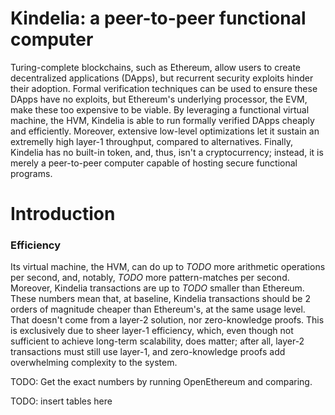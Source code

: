 Kindelia: a peer-to-peer functional computer
============================================

Turing-complete blockchains, such as Ethereum, allow users to create
decentralized applications (DApps), but recurrent security exploits hinder
their adoption. Formal verification techniques can be used to ensure these DApps
have no exploits, but Ethereum's underlying processor, the EVM, make these too
expensive to be viable. By leveraging a functional virtual machine, the HVM,
Kindelia is able to run formally verified DApps cheaply and efficiently.
Moreover, extensive low-level optimizations let it sustain an extremelly high
layer-1 throughput, compared to alternatives. Finally, Kindelia has no built-in
token, and, thus, isn't a cryptocurrency; instead, it is merely a peer-to-peer
computer capable of hosting secure functional programs.

Introduction
============

### Efficiency

Its virtual machine, the HVM, can do up to _TODO_ more arithmetic operations per
second, and, notably, _TODO_ more pattern-matches per second. Moreover, Kindelia
transactions are up to _TODO_ smaller than Ethereum. These numbers mean that, at
baseline, Kindelia transactions should be 2 orders of magnitude cheaper than
Ethereum's, at the same usage level. That doesn't come from a layer-2 solution,
nor zero-knowledge proofs. This is exclusively due to sheer layer-1 efficiency,
which, even though not sufficient to achieve long-term scalability, does matter;
after all, layer-2 transactions must still use layer-1, and zero-knowledge
proofs add overwhelming complexity to the system.

TODO: Get the exact numbers by running OpenEthereum and comparing.

TODO: insert tables here
